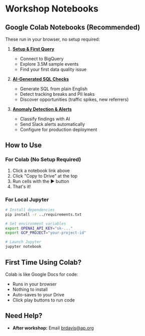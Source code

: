# Workshop Notebooks

## Google Colab Notebooks (Recommended)

These run in your browser, no setup required:

1. **[Setup & First Query](COLAB_01_setup_and_first_query.ipynb)**
   - Connect to BigQuery
   - Explore 3.5M sample events
   - Find your first data quality issue

2. **[AI-Generated SQL Checks](COLAB_02_ai_generated_sql_checks.ipynb)**
   - Generate SQL from plain English
   - Detect tracking breaks and PII leaks
   - Discover opportunities (traffic spikes, new referrers)

3. **[Anomaly Detection & Alerts](COLAB_03_anomaly_detection_and_alerts.ipynb)**
   - Classify findings with AI
   - Send Slack alerts automatically
   - Configure for production deployment

## How to Use

### For Colab (No Setup Required)
1. Click a notebook link above
2. Click "Copy to Drive" at the top
3. Run cells with the ▶️ button
4. That's it!

### For Local Jupyter
```bash
# Install dependencies
pip install -r ../requirements.txt

# Set environment variables
export OPENAI_API_KEY="sk-..."
export GCP_PROJECT="your-project-id"

# Launch Jupyter
jupyter notebook
```

## First Time Using Colab?

Colab is like Google Docs for code:
- Runs in your browser
- Nothing to install
- Auto-saves to your Drive
- Click play buttons to run code

## Need Help?


- **After workshop:** Email brdavis@ap.org

